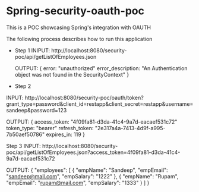 Spring-security-oauth-poc
========================

This is a POC showcasing Spring's integration with OAUTH

The following process describes how to run this application

* Step 1
	INIPUT:
		http://localhost:8080/security-poc/api/getListOfEmployees.json
	
	OUTPUT:
		{
			error: "unauthorized"
			error_description: "An Authentication object was not found in the SecurityContext"
		}
	
	
* Step 2

INPUT:
	http://localhost:8080/security-poc/oauth/token?grant_type=password&client_id=restapp&client_secret=restapp&username=sandeep&password=123

OUTPUT:
	{
		access_token: "4f09fa81-d3da-41c4-9a7d-eacaef531c72"
		token_type: "bearer"
		refresh_token: "2e317a4a-7413-4d9f-a995-7b50aef50786"
		expires_in: 119
	}


Step 3
INPUT:
	http://localhost:8080/security-poc/api/getListOfEmployees.json?access_token=4f09fa81-d3da-41c4-9a7d-eacaef531c72

OUTPUT:
	{
	    "employees": [
	        {
	            "empName": "Sandeep",
	            "empEmail": "sandeep@mail.com",
	            "empSalary": "1222"
	        },
	        {
	            "empName": "Rupam",
	            "empEmail": "rupam@mail.com",
	            "empSalary": "1333"
	        }
	    ]
	}

